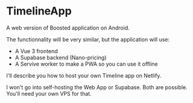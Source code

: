 # TimelineApp

A web version of Boosted application on Android.

The functionnality will be very similar, but the application will use:

- A Vue 3 frontend
- A Supabase backend (Nano-pricing)
- A Servive worker to make a PWA so you can use it offline

I'll describe you how to host your own Timeline app on Netlify.

I won't go into self-hosting the Web App or Supabase. Both are possible. You'll need your own VPS for that.
